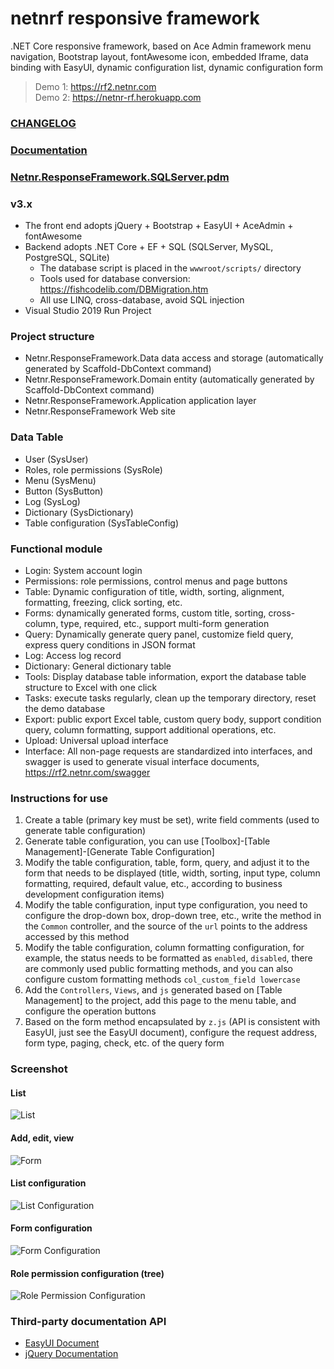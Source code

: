 # netnrf responsive framework
.NET Core responsive framework, based on Ace Admin framework menu navigation, Bootstrap layout, fontAwesome icon, embedded Iframe, data binding with EasyUI, dynamic configuration list, dynamic configuration form

> Demo 1: <https://rf2.netnr.com>  
> Demo 2: <https://netnr-rf.herokuapp.com>

### [CHANGELOG](Netnr.ResponseFramework.ChangeLog.md)

### [Documentation](Netnr.ResponseFramework.Document.md)

<h3><a href="static/pd/Netnr.ResponseFramework.SQLServer.pdm" title="PD Design" target="_blank">Netnr.ResponseFramework.SQLServer.pdm</a></h3>

### v3.x
- The front end adopts jQuery + Bootstrap + EasyUI + AceAdmin + fontAwesome
- Backend adopts .NET Core + EF + SQL (SQLServer, MySQL, PostgreSQL, SQLite)
    - The database script is placed in the `wwwroot/scripts/` directory
    - Tools used for database conversion: <https://fishcodelib.com/DBMigration.htm>
    - All use LINQ, cross-database, avoid SQL injection
- Visual Studio 2019 Run Project

### Project structure
- Netnr.ResponseFramework.Data data access and storage (automatically generated by Scaffold-DbContext command)
- Netnr.ResponseFramework.Domain entity (automatically generated by Scaffold-DbContext command)
- Netnr.ResponseFramework.Application application layer
- Netnr.ResponseFramework Web site

### Data Table
- User (SysUser)
- Roles, role permissions (SysRole)
- Menu (SysMenu)
- Button (SysButton)
- Log (SysLog)
- Dictionary (SysDictionary)
- Table configuration (SysTableConfig)

### Functional module
- Login: System account login
- Permissions: role permissions, control menus and page buttons
- Table: Dynamic configuration of title, width, sorting, alignment, formatting, freezing, click sorting, etc.
- Forms: dynamically generated forms, custom title, sorting, cross-column, type, required, etc., support multi-form generation
- Query: Dynamically generate query panel, customize field query, express query conditions in JSON format
- Log: Access log record
- Dictionary: General dictionary table
- Tools: Display database table information, export the database table structure to Excel with one click
- Tasks: execute tasks regularly, clean up the temporary directory, reset the demo database
- Export: public export Excel table, custom query body, support condition query, column formatting, support additional operations, etc.
- Upload: Universal upload interface
- Interface: All non-page requests are standardized into interfaces, and swagger is used to generate visual interface documents, <https://rf2.netnr.com/swagger>

### Instructions for use
1. Create a table (primary key must be set), write field comments (used to generate table configuration)
2. Generate table configuration, you can use [Toolbox]-[Table Management]-[Generate Table Configuration]
3. Modify the table configuration, table, form, query, and adjust it to the form that needs to be displayed (title, width, sorting, input type, column formatting, required, default value, etc., according to business development configuration items)
4. Modify the table configuration, input type configuration, you need to configure the drop-down box, drop-down tree, etc., write the method in the `Common` controller, and the source of the `url` points to the address accessed by this method
5. Modify the table configuration, column formatting configuration, for example, the status needs to be formatted as `enabled`, `disabled`, there are commonly used public formatting methods, and you can also configure custom formatting methods `col_custom_field lowercase`
6. Add the `Controllers`, `Views`, and `js` generated based on [Table Management] to the project, add this page to the menu table, and configure the operation buttons
7. Based on the form method encapsulated by `z.js` (API is consistent with EasyUI, just see the EasyUI document), configure the request address, form type, paging, check, etc. of the query form

### Screenshot

#### List

![List](https://s1.zme.ink/2018/05/18/403ce7d002.png)

#### Add, edit, view

![Form](https://s1.zme.ink/2018/05/18/8d25d345b2.png)

#### List configuration

![List Configuration](https://s1.zme.ink/2018/05/18/13da6572a3.png)

#### Form configuration

![Form Configuration](https://s1.zme.ink/2018/05/18/0c98ee578c.png)

#### Role permission configuration (tree)

![Role Permission Configuration](https://s1.zme.ink/2018/08/16/31a55cac78.png)

### Third-party documentation API
- [EasyUI Document](https://ad.netnr.com/#EasyUI-1.5.2)
- [jQuery Documentation](https://ad.netnr.com/#jQuery-1.11.3)